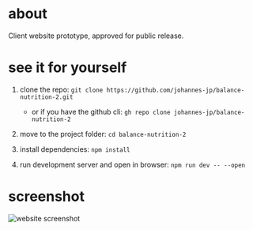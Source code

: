 # about

Client website prototype, approved for public release.

# see it for yourself

1. clone the repo: `git clone https://github.com/johannes-jp/balance-nutrition-2.git`
	- or if you have the github cli: `gh repo clone johannes-jp/balance-nutrition-2`

2. move to the project folder: `cd balance-nutrition-2`

3. install dependencies: `npm install`

4. run development server and open in browser: `npm run dev -- --open`

# screenshot


![website screenshot](https://github.com/johannes-jp/balance-nutrition-2/blob/master/screenshot_rolling.png?raw=true)
